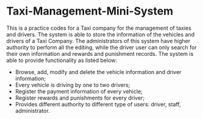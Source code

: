 # Taxi-Management-Mini-System
This is a practice codes for a Taxi company for the management of taxies and drivers.
The system is able to store the information of the vehicles and drivers of a Taxi Company. The administrators of this system have higher authority to perform all the editing, while the driver user can only search for their own information and rewards and punishment records.
The system is able to provide functionality as listed below:
- Browse, add, modify and delete the vehicle information and driver information;
- Every vehicle is driving by one to two drivers;
- Register the payment information of every vehicle;
- Register rewards and punishments for every driver;
- Provides different authority to different type of users: driver, staff, administrator.
